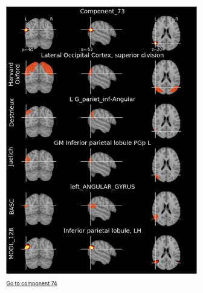 


![73](preliminary/73.jpg "Component 73")

[Go to component 74](https://parietal-inria.github.io/MODL_atlas/1024/74 "Component 74")